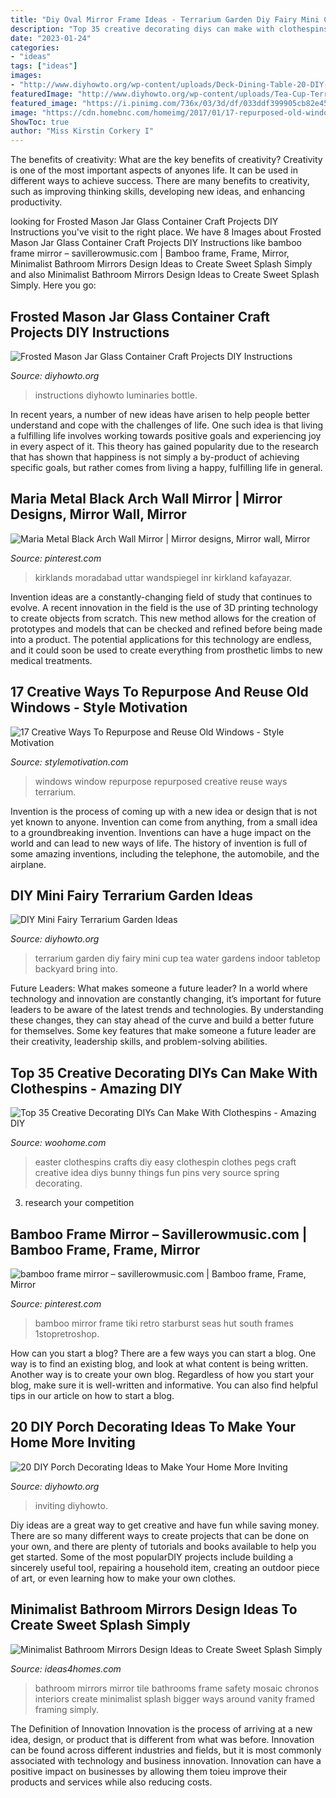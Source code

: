 ```yaml
---
title: "Diy Oval Mirror Frame Ideas - Terrarium Garden Diy Fairy Mini Cup Tea Water Gardens Indoor Tabletop Backyard Bring Into"
description: "Top 35 creative decorating diys can make with clothespins"
date: "2023-01-24"
categories:
- "ideas"
tags: ["ideas"]
images:
- "http://www.diyhowto.org/wp-content/uploads/Deck-Dining-Table-20-DIY-Porch-Decorating-Ideas-Projects-DIYHowto.jpg"
featuredImage: "http://www.diyhowto.org/wp-content/uploads/Tea-Cup-Terrarium-DIY-Mini-Fairy-Terrarium-Garden-Ideas.jpg"
featured_image: "https://i.pinimg.com/736x/03/3d/df/033ddf399905cb82e453563644508413.jpg"
image: "https://cdn.homebnc.com/homeimg/2017/01/17-repurposed-old-window-ideas-homebnc.jpg"
ShowToc: true
author: "Miss Kirstin Corkery I"
---
```



The benefits of creativity: What are the key benefits of creativity?
Creativity is one of the most important aspects of anyones life. It can be used in different ways to achieve success. There are many benefits to creativity, such as improving thinking skills, developing new ideas, and enhancing productivity.

	

		
looking for Frosted Mason Jar Glass Container Craft Projects DIY Instructions you've visit to the right place. We have 8 Images about Frosted Mason Jar Glass Container Craft Projects DIY Instructions like bamboo frame mirror – savillerowmusic.com | Bamboo frame, Frame, Mirror, Minimalist Bathroom Mirrors Design Ideas to Create Sweet Splash Simply and also Minimalist Bathroom Mirrors Design Ideas to Create Sweet Splash Simply. Here you go:
		
    
## Frosted Mason Jar Glass Container Craft Projects DIY Instructions

<img loading=lazy src="https://www.diyhowto.org/wp-content/uploads/DIYHowto-Frosted-Mason-Jar-Glass-Container-Craft-Projects-DIY-Instructions-14.jpg" onerror="this.onerror=null;this.src='https://tse4.mm.bing.net/th?id=OIP._J97WS_ocIFogKIILONeTAHaRq&amp;pid=15.1';" alt="Frosted Mason Jar Glass Container Craft Projects DIY Instructions">

_Source: diyhowto.org_

>instructions diyhowto luminaries bottle. 

	

In recent years, a number of new ideas have arisen to help people better understand and cope with the challenges of life. One such idea is that living a fulfilling life involves working towards positive goals and experiencing joy in every aspect of it. This theory has gained popularity due to the research that has shown that happiness is not simply a by-product of achieving specific goals, but rather comes from living a happy, fulfilling life in general.

    
## Maria Metal Black Arch Wall Mirror | Mirror Designs, Mirror Wall, Mirror

<img loading=lazy src="https://i.pinimg.com/736x/cd/66/dc/cd66dc3b110338f84455de1951cf4635.jpg" onerror="this.onerror=null;this.src='https://tse3.mm.bing.net/th?id=OIP.e5KpJzn_15-h6PR6Fa7YcwHaHa&amp;pid=15.1';" alt="Maria Metal Black Arch Wall Mirror | Mirror designs, Mirror wall, Mirror">

_Source: pinterest.com_

>kirklands moradabad uttar wandspiegel inr kirkland kafayazar. 

	

Invention ideas are a constantly-changing field of study that continues to evolve. A recent innovation in the field is the use of 3D printing technology to create objects from scratch. This new method allows for the creation of prototypes and models that can be checked and refined before being made into a product. The potential applications for this technology are endless, and it could soon be used to create everything from prosthetic limbs to new medical treatments.

    
## 17 Creative Ways To Repurpose And Reuse Old Windows - Style Motivation

<img loading=lazy src="https://cdn.homebnc.com/homeimg/2017/01/17-repurposed-old-window-ideas-homebnc.jpg" onerror="this.onerror=null;this.src='https://tse1.mm.bing.net/th?id=OIP.0qVUoymt3MOOq2CFg9nFPQHaLG&amp;pid=15.1';" alt="17 Creative Ways To Repurpose and Reuse Old Windows - Style Motivation">

_Source: stylemotivation.com_

>windows window repurpose repurposed creative reuse ways terrarium. 

	

Invention is the process of coming up with a new idea or design that is not yet known to anyone. Invention can come from anything, from a small idea to a groundbreaking invention. Inventions can have a huge impact on the world and can lead to new ways of life. The history of invention is full of some amazing inventions, including the telephone, the automobile, and the airplane.

    
## DIY Mini Fairy Terrarium Garden Ideas

<img loading=lazy src="http://www.diyhowto.org/wp-content/uploads/Tea-Cup-Terrarium-DIY-Mini-Fairy-Terrarium-Garden-Ideas.jpg" onerror="this.onerror=null;this.src='https://tse2.mm.bing.net/th?id=OIP.vKq1OElbp9odl4Rw3iSlewHaJ8&amp;pid=15.1';" alt="DIY Mini Fairy Terrarium Garden Ideas">

_Source: diyhowto.org_

>terrarium garden diy fairy mini cup tea water gardens indoor tabletop backyard bring into. 

	

Future Leaders: What makes someone a future leader?
In a world where technology and innovation are constantly changing, it’s important for future leaders to be aware of the latest trends and technologies. By understanding these changes, they can stay ahead of the curve and build a better future for themselves. Some key features that make someone a future leader are their creativity, leadership skills, and problem-solving abilities.

    
## Top 35 Creative Decorating DIYs Can Make With Clothespins - Amazing DIY

<img loading=lazy src="http://www.woohome.com/wp-content/uploads/2013/09/DIYs-Can-Make-With-Clothespins-7-2.jpg" onerror="this.onerror=null;this.src='https://tse2.mm.bing.net/th?id=OIP.RocqvXTsd6Kifc1_WSnODgHaUk&amp;pid=15.1';" alt="Top 35 Creative Decorating DIYs Can Make With Clothespins - Amazing DIY">

_Source: woohome.com_

>easter clothespins crafts diy easy clothespin clothes pegs craft creative idea diys bunny things fun pins very source spring decorating. 

	

3. research your competition 

    
## Bamboo Frame Mirror – Savillerowmusic.com | Bamboo Frame, Frame, Mirror

<img loading=lazy src="https://i.pinimg.com/736x/03/3d/df/033ddf399905cb82e453563644508413.jpg" onerror="this.onerror=null;this.src='https://tse1.mm.bing.net/th?id=OIP.8pmtxKfbbVhOXsSG5jrqtQAAAA&amp;pid=15.1';" alt="bamboo frame mirror – savillerowmusic.com | Bamboo frame, Frame, Mirror">

_Source: pinterest.com_

>bamboo mirror frame tiki retro starburst seas hut south frames 1stopretroshop. 

	

How can you start a blog?
There are a few ways you can start a blog. One way is to find an existing blog, and look at what content is being written. Another way is to create your own blog. Regardless of how you start your blog, make sure it is well-written and informative. You can also find helpful tips in our article on how to start a blog.

    
## 20 DIY Porch Decorating Ideas To Make Your Home More Inviting

<img loading=lazy src="http://www.diyhowto.org/wp-content/uploads/Deck-Dining-Table-20-DIY-Porch-Decorating-Ideas-Projects-DIYHowto.jpg" onerror="this.onerror=null;this.src='https://tse1.mm.bing.net/th?id=OIP.q1szzX69EbQxp9lKjl9UMwHaJ8&amp;pid=15.1';" alt="20 DIY Porch Decorating Ideas to Make Your Home More Inviting">

_Source: diyhowto.org_

>inviting diyhowto. 

	

Diy ideas are a great way to get creative and have fun while saving money. There are so many different ways to create projects that can be done on your own, and there are plenty of tutorials and books available to help you get started. Some of the most popularDIY projects include building a sincerely useful tool, repairing a household item, creating an outdoor piece of art, or even learning how to make your own clothes.

    
## Minimalist Bathroom Mirrors Design Ideas To Create Sweet Splash Simply

<img loading=lazy src="http://www.ideas4homes.com/wp-content/uploads/2015/12/Attractive-Accent-Tile-Frame-for-Bathroom-Mirrors-Desaign-Ideas-above-Cute-Chalk-Vanity-Color.jpg" onerror="this.onerror=null;this.src='https://tse1.mm.bing.net/th?id=OIP.JKzdumAH6g1FHWiCPP4qvwHaJ3&amp;pid=15.1';" alt="Minimalist Bathroom Mirrors Design Ideas to Create Sweet Splash Simply">

_Source: ideas4homes.com_

>bathroom mirrors mirror tile bathrooms frame safety mosaic chronos interiors create minimalist splash bigger ways around vanity framed framing simply. 

	

The Definition of Innovation
Innovation is the process of arriving at a new idea, design, or product that is different from what was before. Innovation can be found across different industries and fields, but it is most commonly associated with technology and business innovation. Innovation can have a positive impact on businesses by allowing them toieu improve their products and services while also reducing costs.

